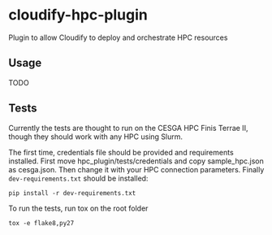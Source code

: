 # cloudify-hpc-plugin
Plugin to allow Cloudify to deploy and orchestrate HPC resources

## Usage

TODO

## Tests

Currently the tests are thought to run on the CESGA HPC Finis Terrae II, though they should work with any HPC using Slurm.

The first time, credentials file should be provided and requirements installed.
First move hpc_plugin/tests/credentials and copy sample_hpc.json as cesga.json. Then change it with your HPC connection parameters.
Finally `dev-requirements.txt` should be installed:
```
pip install -r dev-requirements.txt
```

To run the tests, run tox on the root folder
```
tox -e flake8,py27
```


